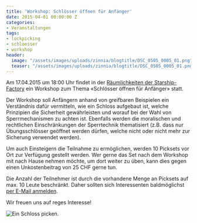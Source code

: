 ```yaml
---
title: 'Workshop: Schlösser öffnen für Anfänger'
date: 2015-04-01 00:00:00 Z
categories:
- Veranstaltungen
tags:
- lockpicking
- schloesser
- workshop
header:
  image: "/assets/images/uploads/zinnia/blogtitle/DSC_0505_0005_01.png"
  teaser: "/assets/images/uploads/zinnia/blogtitle/DSC_0505_0005_01.png"
---
```


Am 17.04.2015 um 18:00 Uhr findet in der [Räumlichkeiten der Starship-Factory](https://starship-factory.ch/anfahrt/) ein Workshop zum Thema «Schlösser öffnen für Anfänger» statt.

Der Workshop soll Anfängern anhand von greifbaren Beispielen ein Verständnis dafür vermitteln, wie ein Schloss aufgebaut ist, welche Prinzipien die Sicherheit gewährleisten und worauf bei der Wahl von Sperrmechanismen zu achten ist. Ebenfalls werden die moralischen und rechtlichen Einschränkungen der Sperrtechnik thematisiert (z.B. dass nur Übungsschlösser geöffnet werden dürfen, welche nicht oder nicht mehr zur Sicherung verwendet werden).

Um auch Einsteigern die Teilnahme zu ermöglichen, werden 10 Picksets vor Ort zur Verfügung gestellt werden. Wer gerne das Set nach dem Workshop mit nach Hause nehmen möchte, um dort weiter zu üben, kann dies gegen einen Unkostenbeitrag von 25 CHF gerne tun.

Die Anzahl der Teilnehmer ist durch die vorhandene Menge an Picksets auf max. 10 Leute beschränkt. Daher sollten sich Interessenten baldmöglichst [per E-Mail anmelden](mailto:workshops@lists.starship-factory.ch?subject=Ich%20m%C3%B6chte%20gerne%20am%20Workshop%20%C2%ABSchl%C3%B6sser%20%C3%B6ffnen%20f%C3%BCr%20Anf%C3%A4nger%C2%BB%20teilnehmen&body=Liebes%20Starship%20Factory-Team%2C%0A%0AIch%20m%C3%B6chte%20gerne%20am%20Workshop%20%C2%ABSchl%C3%B6sser%20%C3%B6ffnen%20f%C3%BCr%20Anf%C3%A4nger%C2%BB%20teilnehmen.%20Bitte%20reserviert%20mir%20doch%20einen%20Platz.%0A%0ALiebe%20Gr%C3%BCsse%2C%0A).

Wir freuen uns auf reges Interesse!

![Ein Schloss picken.](/assets/images/snippet_images/content/ein-schloss-picken.png "Ein Schloss picken.")
